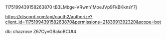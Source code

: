 1175199439158263870
tB3LMbge-VRwnh1MoeJVp9FkBKknsY7j

https://discord.com/api/oauth2/authorize?client_id=1175199439158263870&permissions=2183991392320&scope=bot

db:
chazrose
Z67CyvGBakoBCUt4
